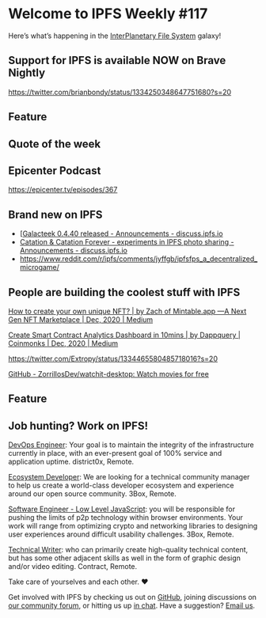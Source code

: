 # Welcome to IPFS Weekly #117

Here’s what’s happening in the [InterPlanetary File System](https://ipfs.io/) galaxy!

## Support for IPFS is available NOW on Brave Nightly
https://twitter.com/brianbondy/status/1334250348647751680?s=20


## Feature


## Quote of the week 


## Epicenter Podcast
https://epicenter.tv/episodes/367


## Brand new on IPFS
* [[Galacteek 0.4.40 released - Announcements - discuss.ipfs.io](https://discuss.ipfs.io/t/galacteek-0-4-40-released/9531)
* [Catation & Catation Forever - experiments in IPFS photo sharing - Announcements - discuss.ipfs.io](https://discuss.ipfs.io/t/catation-catation-forever-experiments-in-ipfs-photo-sharing/9551)
* https://www.reddit.com/r/ipfs/comments/jyffgb/ipfsfps_a_decentralized_microgame/

## People are building the coolest stuff with IPFS
[How to create your own unique NFT? | by Zach of Mintable.app —A Next Gen NFT Marketplace | Dec, 2020 | Medium](https://mintable.medium.com/how-to-create-your-own-unique-nft-6057a09500ea)

[Create Smart Contract Analytics Dashboard in 10mins | by Dappquery | Coinmonks | Dec, 2020 | Medium](https://medium.com/coinmonks/how-to-create-a-smart-contract-analytics-dashboard-in-10mins-227d96c382f4)

https://twitter.com/Extropy/status/1334465580485718016?s=20

[GitHub - ZorrillosDev/watchit-desktop: Watch movies for free](https://github.com/ZorrillosDev/watchit-desktop)


## Feature


## Job hunting? Work on IPFS!
[DevOps Engineer](https://remoteok.io/remote-jobs/100451-remote-devops-engineer-district0x): Your goal is to maintain the integrity of the infrastructure currently in place, with an ever-present goal of 100% service and application uptime. district0x, Remote. 

[Ecosystem Developer](https://jobs.lever.co/3box/ec1093c5-ed31-483c-b1b3-49b07bd0bd2e): We are looking for a technical community manager to help us create a world-class developer ecosystem and experience around our open source community. 3Box, Remote.

[Software Engineer - Low Level JavaScript](https://jobs.lever.co/3box/95b18be5-f42b-4fe2-a51c-1908612f29c0): you will be responsible for pushing the limits of p2p technology within browser environments. Your work will range from optimizing crypto and networking libraries to designing user experiences around difficult usability challenges. 3Box, Remote.

[Technical Writer](https://authenticjobs.com/job/3006/textile-devops-or-sre/): who can primarily create high-quality technical content, but has some other adjacent skills as well in the form of graphic design and/or video editing. Contract, Remote.


Take care of yourselves and each other. ❤️

Get involved with IPFS by checking us out on [GitHub](https://github.com/ipfs), joining discussions on [our community forum](https://discuss.ipfs.io/), or hitting us up [in chat](https://riot.im/app/#/room/#ipfs:matrix.org). Have a suggestion? [Email us](mailto:newsletter@ipfs.io).

